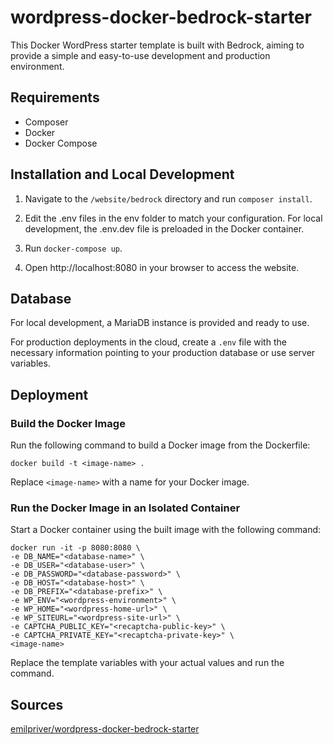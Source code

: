 # wordpress-docker-bedrock-starter

This Docker WordPress starter template is built with Bedrock, aiming to provide a simple and easy-to-use development and production environment.

## Requirements

- Composer
- Docker
- Docker Compose

## Installation and Local Development

1. Navigate to the `/website/bedrock` directory and run `composer install`.

2. Edit the .env files in the env folder to match your configuration.
   For local development, the .env.dev file is preloaded in the Docker container.

3. Run `docker-compose up`.

4. Open http://localhost:8080 in your browser to access the website.

## Database

For local development, a MariaDB instance is provided and ready to use.

For production deployments in the cloud, create a `.env` file with the necessary information pointing to your production database or use server variables.

## Deployment

### Build the Docker Image

Run the following command to build a Docker image from the Dockerfile:

`docker build -t <image-name> .`

Replace `<image-name>` with a name for your Docker image.

### Run the Docker Image in an Isolated Container

Start a Docker container using the built image with the following command:

```
docker run -it -p 8080:8080 \
-e DB_NAME="<database-name>" \
-e DB_USER="<database-user>" \
-e DB_PASSWORD="<database-password>" \
-e DB_HOST="<database-host>" \
-e DB_PREFIX="<database-prefix>" \
-e WP_ENV="<wordpress-environment>" \
-e WP_HOME="<wordpress-home-url>" \
-e WP_SITEURL="<wordpress-site-url>" \
-e CAPTCHA_PUBLIC_KEY="<recaptcha-public-key>" \
-e CAPTCHA_PRIVATE_KEY="<recaptcha-private-key>" \
<image-name>
```

Replace the template variables with your actual values and run the command.

## Sources

[emilpriver/wordpress-docker-bedrock-starter](https://github.com/emilpriver/wordpress-docker-bedrock-starter)
